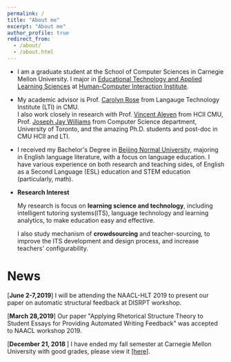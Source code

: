 ```yaml
---
permalink: /
title: "About me"
excerpt: "About me"
author_profile: true
redirect_from: 
  - /about/
  - /about.html
---
```


* I am a graduate student at the School of Computer Sciences in Carnegie Mellon University. I major in [Educational Technology and Applied Learning Sciences](https://metals.hcii.cmu.edu) at [Human-Computer Interaction Institute](https://hcii.cmu.edu).
* My academic advisor is  Prof. [Carolyn Rose](http://www.cs.cmu.edu/~cprose/) from Langauge Technology Institute (LTI)  in CMU.  
I also work closely in research with Prof. [Vincent Aleven](https://hcii.cmu.edu/people/vincent-aleven) from HCII CMU, Prof. [Joseph Jay Williams](http://www.josephjaywilliams.com) from Computer Science department, University of Toronto, and the amazing Ph.D. students and post-doc in CMU HCII and LTI.
* I received my Bachelor's Degree in [Beijing Normal University](https://english.bnu.edu.cn), majoring in English language literature, with a focus on language education. I have various experience on both research and teaching sides, of English as a Second Language (ESL) education and STEM education (particularly, math).
* **Research Interest**<br>
    
    My research is focus on **learning science and technology**, including intelligent tutoring systems(ITS), language technology and learning analytics, to make education easy and effective.  
    
   I also study mechanism of **crowdsourcing** and teacher-sourcing, to improve the ITS development and design process, and increase teachers' configurability.

News
===

[<b>June 2-7,2019</b>] I will be attending the NAACL-HLT 2019 to present our paper on automatic structural feedback at DISRPT workshop.

[<b>March 28,2019</b>] Our paper "Applying Rhetorical Structure Theory to Student Essays for Providing Automated Writing Feedback" was accepted to NAACL workshop 2019.

[<b>December 21, 2018 </b>] I have ended my fall semester at Carnegie Mellon University with good grades, please view it [[here]](http://kexin-yang.github.io/files/CMU_transcript.pdf).
